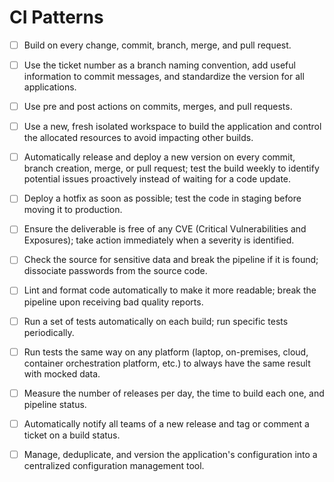 # CI Patterns

- [  ] Build on every change, commit, branch, merge, and pull request.
- [  ] Use the ticket number as a branch naming convention, add useful information to commit messages, and standardize the version for all applications.
- [  ] Use pre and post actions on commits, merges, and pull requests.
- [  ] Use a new, fresh isolated workspace to build the application and control the allocated resources to avoid impacting other builds.
- [  ] Automatically release and deploy a new version on every commit, branch creation, merge, or pull request; test the build weekly to identify potential issues proactively instead of waiting for a code update.
- [  ] Deploy a hotfix as soon as possible; test the code in staging before moving it to production.
- [  ] Ensure the deliverable is free of any CVE (Critical Vulnerabilities and Exposures); take action immediately when a severity is identified.
- [  ] Check the source for sensitive data and break the pipeline if it is found; dissociate passwords from the source code.
- [  ] Lint and format code automatically to make it more readable; break the pipeline upon receiving bad quality reports.
- [  ] Run a set of tests automatically on each build; run specific tests periodically.
- [  ] Run tests the same way on any platform (laptop, on-premises, cloud, container orchestration platform, etc.) to always have the same result with mocked data.
- [  ] Measure the number of releases per day, the time to build each one, and pipeline status.
- [  ] Automatically notify all teams of a new release and tag or comment a ticket on a build status.
- [  ] Manage, deduplicate, and version the application's configuration into a centralized configuration management tool.

